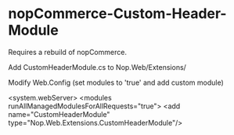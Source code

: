 # nopCommerce-Custom-Header-Module

Requires a rebuild of nopCommerce.

Add CustomHeaderModule.cs to Nop.Web/Extensions/

Modify Web.Config (set modules to 'true' and add custom module)

  &lt;system.webServer&gt;
    &lt;modules runAllManagedModulesForAllRequests=&quot;true&quot;&gt;
      &lt;add name=&quot;CustomHeaderModule&quot; type=&quot;Nop.Web.Extensions.CustomHeaderModule&quot;/&gt;
